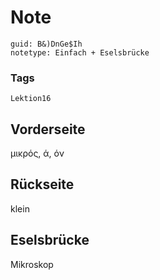 # Note
```
guid: B&)DnGe$Ih
notetype: Einfach + Eselsbrücke
```

### Tags
```
Lektion16
```

## Vorderseite
μικρός, ά, όν

## Rückseite
klein

## Eselsbrücke
Mikroskop
